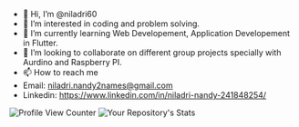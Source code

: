 - 👋 Hi, I’m @niladri60
- 👀 I’m interested in coding and problem solving.
- 🌱 I’m currently learning Web Developement, Application Developement in Flutter.
- 💞️ I’m looking to collaborate on different group projects specially with Aurdino and Raspberry PI.
- 📫 How to reach me 
- Email: niladri.nandy2names@gmail.com
- Linkedin: https://www.linkedin.com/in/niladri-nandy-241848254/

<!---
niladri60/niladri60 is a ✨ special ✨ repository because its `README.md` (this file) appears on your GitHub profile.
You can click the Preview link to take a look at your changes.
--->
![Profile View Counter](https://komarev.com/ghpvc/?username=niladri60)
![Your Repository's Stats](https://github-readme-stats.vercel.app/api/top-langs/?username=niladri60&theme=blue-green)
